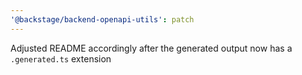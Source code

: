 ```yaml
---
'@backstage/backend-openapi-utils': patch
---
```


Adjusted README accordingly after the generated output now has a `.generated.ts` extension
